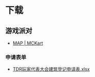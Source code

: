 # 下载
## 游戏派对
- [MAP | MCKart](https://file.yms.tdrweb.top/TDR/tpc/games_map_mckart.zip)
### 申请表单  
- [TDR玩家代表大会建筑登记申请表.xlsx](https://file.yms.tdrweb.top/TDR/tpc/TDR%E7%8E%A9%E5%AE%B6%E4%BB%A3%E8%A1%A8%E5%A4%A7%E4%BC%9A%E5%BB%BA%E7%AD%91%E7%99%BB%E8%AE%B0%E7%94%B3%E8%AF%B7%E8%A1%A8.xlsx)